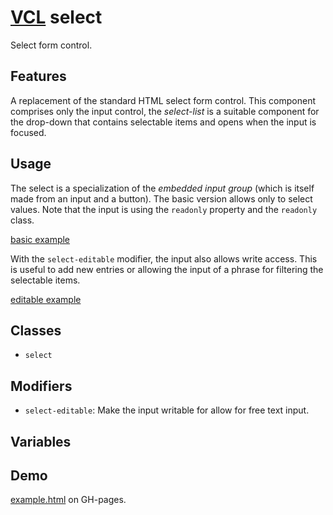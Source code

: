# [VCL](https://github.com/vcl/doc) select

Select form control.

## Features

A replacement of the standard HTML select form control.
This component comprises only the input control, the _select-list_ is a suitable
component for the drop-down that contains selectable items and
opens when the input is focused.

## Usage

The select is a specialization of the _embedded input group_
(which is itself made from an input and a button).
The basic version allows only to select values. Note that the
input is using the `readonly` property and the `readonly`
class.

[basic example](/demo/example-basic.html)

With the `select-editable` modifier, the input also allows write access.
This is useful to add new entries or allowing the input of a
phrase for filtering the selectable items.

[editable example](/demo/example-editable.html)

## Classes

- `select`

## Modifiers

- `select-editable`: Make the input writable for allow for free text input.

## Variables

## Demo

[example.html](/demo/example.html) on GH-pages.

